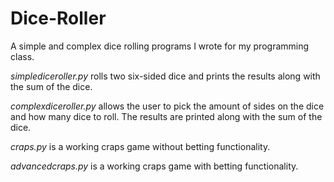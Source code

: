 # Dice-Roller
A simple and complex dice rolling programs I wrote for my programming class.

*simplediceroller.py* rolls two six-sided dice and prints the results along with the sum of the dice.

*complexdiceroller.py* allows the user to pick the amount of sides on the dice and how many dice to roll. The results are printed along with the sum of the dice.

*craps.py* is a working craps game without betting functionality.

*advancedcraps.py* is a working craps game with betting functionality.